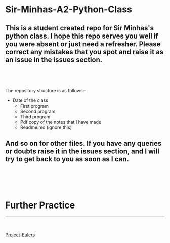 # Sir-Minhas-A2-Python-Class
This is a student created repo for Sir Minhas's python class. I hope this repo serves you well if you were absent or just need a refresher. Please correct any mistakes that you spot and raise it as an issue in the issues section. 
<br></br> 
---
<br></br> 
The repository structure is as follows:- 
  - Date of the class
    - First program
    - Second program
    - Third program
    - Pdf copy of the notes that I have made
    - Readme.md (ignore this)
  

And so on for other files. If you have any queries or doubts raise it in the issues section, and I will try to get back to you as soon as I can. 
<br></br> 
---
<br></br> 
# Further Practice
---
<br></br> 
[Project-Eulers](https://projecteuler.net/archives) 


